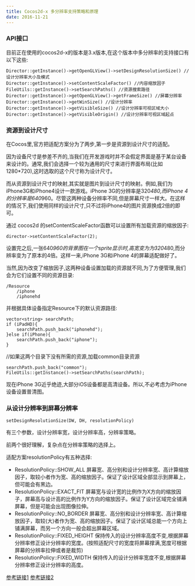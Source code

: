 ```yaml
---
title: Cocos2d-x 多分辨率支持策略和原理
date: 2016-11-21
---
```

### API接口
目前正在使用的cocos2d-x的版本是3.x版本,在这个版本中多分辨率的支持接口有以下这些:
```
Director::getInstance()->getOpenGLView()->setDesignResolutionSize() //设计分辨率大小及模式
Director::getInstance()->setContentScaleFactor() //内容缩放因子
FileUtils::getInstance()->setSearchPaths() //资源搜索路径
Director::getInstance()->getOpenGLView()->getFrameSize() //屏幕分辨率
Director::getInstance()->getWinSize() //设计分辨率
Director::getInstance()->getVisibleSize() //设计分辨率可视区域大小
Director::getInstance()->getVisibleOrigin() //设计分辨率可视区域起点
```

### 资源到设计尺寸
在Cocos里,官方把适配方案分为了两步,第一步是资源到设计尺寸的适配。

因为设备尺寸是参差不齐的,当我们在开发游戏时并不会假定界面是基于某台设备来设计的。通常,我们会选择一个较为通用的尺寸来进行界面布局(比如1280*720),这时选取的这个尺寸称为设计尺寸。

而从资源到设计尺寸的映射,其实就是图片到设计尺寸的映射。例如,我们为iPhone3G和iPhone4设计一款游戏。iPhone 3G的分辨率是320*480,而iPhone 4的分辨率是640*960。尽管这两种设备分辨率不同,但是屏幕尺寸一样大。在这样的情况下,我们使用同样的设计尺寸,只不过将iPhone4的图片资源换成2倍的即可。

通过 cocos2d 的setContentScaleFactor函数可以设置所有加载资源的缩放因子:
```
director->setContentScaleFactor(2);
```
设置完之后,一张640*960的背景图在一个sprite显示时,高宽变为为320*480,而分辨率变为了原本的4倍。这样一来,iPhone 3G和iPhone 4的屏幕适配做好了。

当然,因为改变了缩放因子,这两种设备设置加载的资源就不同,为了方便管理,我们会为它们设置不同的资源目录:
```
/Resource
    /iphone
    /iphonehd
```
并根据具体设备指定Resource下的默认资源路径:
```
vector<string> searchPath;
if (iPadHD){    
    searchPath.push_back("iphonehd");
}else if(iPhone){
    searchPath.push_back("iphone");
}
```
//如果这两个目录下没有所需的资源,加载common目录资源
```
searchPath.push_back("common");
FileUtils::getInstance()->setSearchPaths(searchPath);
```
现在iPhone 3G近乎绝迹,大部分iOS设备都是高清设备。所以,不必考虑为iPhone设备设置普清图。


### 从设计分辨率到屏幕分辨率
```
setDesignResolutionSize(DW, DH, resolutionPolicy)
```
有三个参数，设计分辨率宽，设计分辨率高，分辨率策略。

前两个很好理解，复杂点在分辨率策略的选择上。

适配方案resolutionPolicy有五种选择:
- ResolutionPolicy::SHOW_ALL 屏幕宽、高分别和设计分辨率宽、高计算缩放因子，取较小者作为宽、高的缩放因子。保证了设计区域全部显示到屏幕上，但可能会有黑边。
- ResolutionPolicy::EXACT_FIT 屏幕宽与设计宽的比例作为X方向的缩放因子，屏幕高与设计高的比例作为Y方向的缩放因子。保证了设计区域完全铺满屏幕，但是可能会出现图像拉伸。
- ResolutionPolicy::NO_BORDER 屏幕宽、高分别和设计分辨率宽、高计算缩放因子，取较(大)者作为宽、高的缩放因子。保证了设计区域总能一个方向上铺满屏幕，而另一个方向一般会超出屏幕区域。
- ResolutionPolicy::FIXED_HEIGHT 保持传入的设计分辨率高度不变,根据屏幕分辨率修正设计分辨率的宽度。(按照适配尺寸的宽度将屏幕撑满,宽度可根据屏幕的分辨率拉伸或者是裁剪)
- ResolutionPolicy::FIXED_WIDTH 保持传入的设计分辨率宽度不变,根据屏幕分辨率修正设计分辨率的高度。

[参考链接1](http://www.tairan.com/archives/4809/)
[参考链接2](http://rungame.me/blog/2015/11/09/cocos-resolution/)
